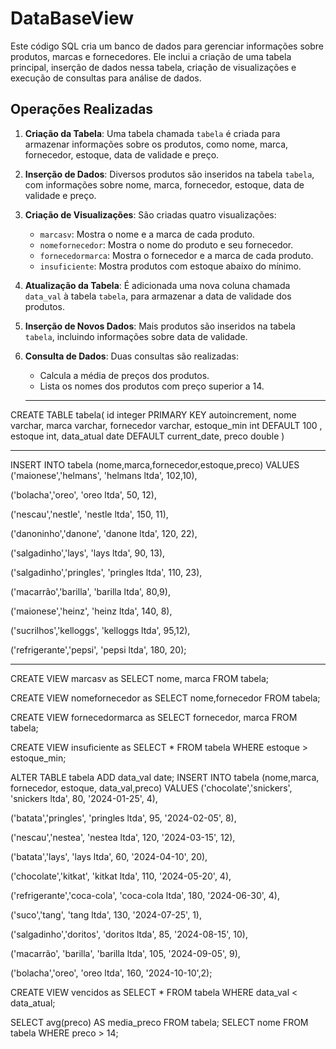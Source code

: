 # DataBaseView

Este código SQL cria um banco de dados para gerenciar informações sobre produtos, marcas e fornecedores. Ele inclui a criação de uma tabela principal, inserção de dados nessa tabela, criação de visualizações e execução de consultas para análise de dados.

## Operações Realizadas

1. **Criação da Tabela**: Uma tabela chamada `tabela` é criada para armazenar informações sobre os produtos, como nome, marca, fornecedor, estoque, data de validade e preço.

2. **Inserção de Dados**: Diversos produtos são inseridos na tabela `tabela`, com informações sobre nome, marca, fornecedor, estoque, data de validade e preço.

3. **Criação de Visualizações**: São criadas quatro visualizações:
   - `marcasv`: Mostra o nome e a marca de cada produto.
   - `nomefornecedor`: Mostra o nome do produto e seu fornecedor.
   - `fornecedormarca`: Mostra o fornecedor e a marca de cada produto.
   - `insuficiente`: Mostra produtos com estoque abaixo do mínimo.

4. **Atualização da Tabela**: É adicionada uma nova coluna chamada `data_val` à tabela `tabela`, para armazenar a data de validade dos produtos.

5. **Inserção de Novos Dados**: Mais produtos são inseridos na tabela `tabela`, incluindo informações sobre data de validade.

6. **Consulta de Dados**: Duas consultas são realizadas:
   - Calcula a média de preços dos produtos.
   - Lista os nomes dos produtos com preço superior a 14.
  
   --------------------------------------------------------------------------------------------------------------------------------------------

 CREATE TABLE tabela(
	id			integer PRIMARY KEY autoincrement,
	nome		varchar,
	marca		varchar,
	fornecedor	varchar,
	estoque_min	int DEFAULT 100 ,
	estoque		int,
	data_atual	date DEFAULT current_date,
	preco		double
)

-------------------------------------------------------------------------

INSERT INTO tabela (nome,marca,fornecedor,estoque,preco) VALUES
('maionese','helmans', 'helmans ltda', 102,10),

('bolacha','oreo', 'oreo ltda', 50, 12),

('nescau','nestle', 'nestle ltda', 150, 11),

('danoninho','danone', 'danone ltda', 120, 22),

('salgadinho','lays', 'lays ltda', 90, 13),

('salgadinho','pringles', 'pringles ltda', 110, 23),

('macarrão','barilla', 'barilla ltda', 80,9),

('maionese','heinz', 'heinz ltda', 140, 8),

('sucrilhos','kelloggs', 'kelloggs ltda', 95,12),

('refrigerante','pepsi', 'pepsi ltda', 180, 20);

-------------------------------------------------------------------------

CREATE VIEW marcasv as
SELECT nome, marca FROM tabela;


CREATE VIEW nomefornecedor as
SELECT nome,fornecedor FROM tabela;


CREATE VIEW fornecedormarca as
SELECT fornecedor, marca FROM tabela;


CREATE VIEW insuficiente as
SELECT * FROM tabela WHERE estoque > estoque_min;


ALTER TABLE tabela ADD data_val	date;
INSERT INTO tabela (nome,marca, fornecedor, estoque, data_val,preco) VALUES
('chocolate','snickers', 'snickers ltda', 80, '2024-01-25', 4),

('batata','pringles', 'pringles ltda', 95, '2024-02-05', 8),

('nescau','nestea', 'nestea ltda', 120, '2024-03-15', 12),

('batata','lays', 'lays ltda', 60, '2024-04-10', 20),

('chocolate','kitkat', 'kitkat ltda', 110, '2024-05-20', 4),

('refrigerante','coca-cola', 'coca-cola ltda', 180, '2024-06-30', 4),

('suco','tang', 'tang ltda', 130, '2024-07-25', 1),

('salgadinho','doritos', 'doritos ltda', 85, '2024-08-15', 10),

('macarrão', 'barilla', 'barilla ltda', 105, '2024-09-05', 9),

('bolacha','oreo', 'oreo ltda', 160, '2024-10-10',2);



CREATE VIEW vencidos as
SELECT * FROM tabela WHERE data_val < data_atual;


SELECT avg(preco) AS media_preco FROM tabela;
SELECT nome FROM tabela WHERE preco > 14;
